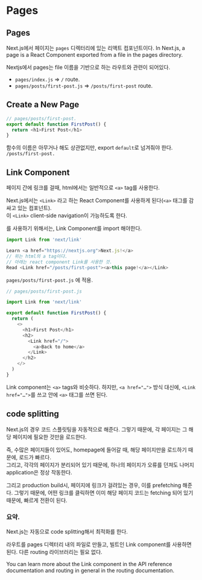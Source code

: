 # Pages

## Pages

Next.js에서 페이지는  `pages` 디렉터리에 있는 리액트 컴포넌트이다. 
In Next.js, a page is a React Component exported from a file in the pages directory.

Nextjs에서 pages는  file 이름을 기반으로 하는 라우트와 관련이 되어있다.  

- `pages/index.js`  => `/` route.
- `pages/posts/first-post.js` => `/posts/first-post` route.


## Create a New Page

```js
// pages/posts/first-post.
export default function FirstPost() {
  return <h1>First Post</h1>
}
```

함수의 이름은 아무거나 해도 상관없지만, export `default`로 넘겨줘야 한다. `/posts/first-post.`

## Link Component

페이지 간에 링크를 걸때, html에서는 일반적으로 `<a>` tag를 사용한다. 

Next.js에서는 `<Link>` 라고 하는 React Component를 사용하게 된다(`<a>` 태그를 감싸고 있는 컴포넌트).  
이 `<Link>` client-side navigation이 가능하도록 한다. 

<Link>를 사용하기 위해서는, Link Component를 import 해야한다. 

```js
import Link from 'next/link'
```

```js
Learn <a href="https://nextjs.org">Next.js!</a>
// 위는 html의 a tag이다. 
// 아래는 react component Link를 사용한 것.
Read <Link href="/posts/first-post"><a>this page!</a></Link>
```

`pages/posts/first-post.js` 에 적용.

```js
// pages/posts/first-post.js

import Link from 'next/link'

export default function FirstPost() {
  return (
    <>
      <h1>First Post</h1>
      <h2>
        <Link href="/">
          <a>Back to home</a>
        </Link>
      </h2>
    </>
  )
}
```

Link component는 `<a>` tags와 비슷하다. 하지만, `<a href="…">` 방식 대신에,  `<Link href="…">`를 쓰고 안에  `<a>` 태그를 쓰면 된다.


## code splitting

Next.js의 경우 코드 스플릿팅을 자동적으로 해준다. 그렇기 때문에, 각 페이지는 그 해당 페이지에 필요한 것만을 로드한다. 

즉, 수많은 페이지들이 있어도, homepage에 들어갈 때, 해당 페이지만을 로드하기 때문에, 로드가 빠르다.  
그리고, 각각의 페이지가 분리되어 있기 때문에, 하나의 페이지가 오류를 던져도 나머지 application은 정상 작동한다. 

그리고 production build시, 페이지에 링크가 걸려있는 경우, 이를 prefetching 해준다. 그렇기 때문에, 어떤 링크를 클릭하면 이미 해당 페이지 코드는 fetching 되어 있기 때문에, 빠르게 전환이 된다. 

### 요약.
Next.js는 자동으로 code splitting해서 최적화를 한다. 

라우트를 pages 디렉터리 내의 파일로 만들고, 빌트인 Link component를 사용하면 된다. 다른 routing 라이브러리는 필요 없다. 

You can learn more about the Link component in the API reference documentation and routing in general in the routing documentation.